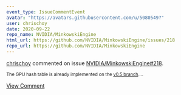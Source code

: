 ```yaml
---
event_type: IssueCommentEvent
avatar: "https://avatars.githubusercontent.com/u/5080549?"
user: chrischoy
date: 2020-09-22
repo_name: NVIDIA/MinkowskiEngine
html_url: https://github.com/NVIDIA/MinkowskiEngine/issues/218
repo_url: https://github.com/NVIDIA/MinkowskiEngine
---
```


<a href='https://github.com/chrischoy' target='_blank'>chrischoy</a> commented on issue <a href='https://github.com/NVIDIA/MinkowskiEngine/issues/218' target='_blank'>NVIDIA/MinkowskiEngine#218</a>.

<small>The GPU hash table is already implemented on the [v0.5 branch](https://github.com/NVIDIA/MinkowskiEngine/tree/v0.5)....</small>

<a href='https://github.com/NVIDIA/MinkowskiEngine/issues/218' target='_blank'>View Comment</a>